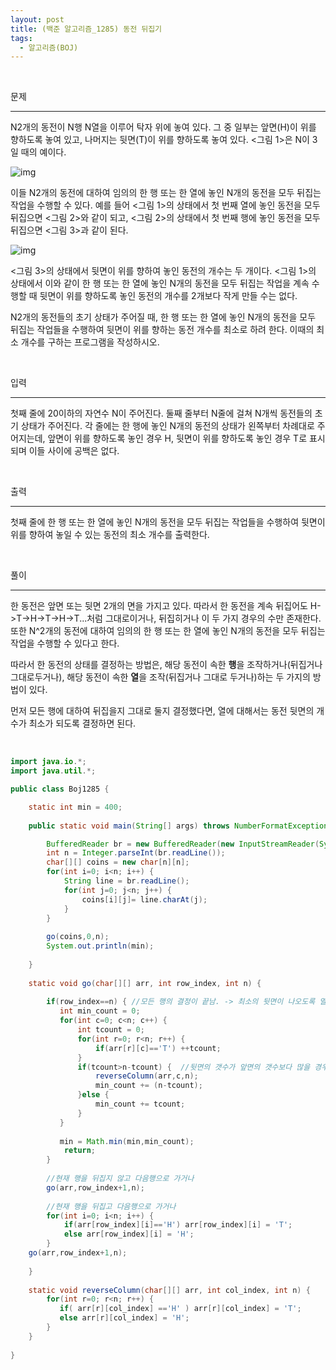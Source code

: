```yaml
---
layout: post
title: (백준 알고리즘_1285) 동전 뒤집기
tags:
  - 알고리즘(BOJ)
---
```


<br>

문제

---

N2개의 동전이 N행 N열을 이루어 탁자 위에 놓여 있다. 그 중 일부는 앞면(H)이 위를 향하도록 놓여 있고, 나머지는 뒷면(T)이 위를 향하도록 놓여 있다. <그림 1>은 N이 3일 때의 예이다.

![img](https://www.acmicpc.net/upload/images/qFb2xhF6yGeur.png)

이들 N2개의 동전에 대하여 임의의 한 행 또는 한 열에 놓인 N개의 동전을 모두 뒤집는 작업을 수행할 수 있다. 예를 들어 <그림 1>의 상태에서 첫 번째 열에 놓인 동전을 모두 뒤집으면 <그림 2>와 같이 되고, <그림 2>의 상태에서 첫 번째 행에 놓인 동전을 모두 뒤집으면 <그림 3>과 같이 된다.

![img](https://www.acmicpc.net/upload/images/kZHVpNcZWaEy.png)

<그림 3>의 상태에서 뒷면이 위를 향하여 놓인 동전의 개수는 두 개이다. <그림 1>의 상태에서 이와 같이 한 행 또는 한 열에 놓인 N개의 동전을 모두 뒤집는 작업을 계속 수행할 때 뒷면이 위를 향하도록 놓인 동전의 개수를 2개보다 작게 만들 수는 없다.

N2개의 동전들의 초기 상태가 주어질 때, 한 행 또는 한 열에 놓인 N개의 동전을 모두 뒤집는 작업들을 수행하여 뒷면이 위를 향하는 동전 개수를 최소로 하려 한다. 이때의 최소 개수를 구하는 프로그램을 작성하시오.

<br>

입력

---

첫째 줄에 20이하의 자연수 N이 주어진다. 둘째 줄부터 N줄에 걸쳐 N개씩 동전들의 초기 상태가 주어진다. 각 줄에는 한 행에 놓인 N개의 동전의 상태가 왼쪽부터 차례대로 주어지는데, 앞면이 위를 향하도록 놓인 경우 H, 뒷면이 위를 향하도록 놓인 경우 T로 표시되며 이들 사이에 공백은 없다.

<br>

출력

---

첫째 줄에 한 행 또는 한 열에 놓인 N개의 동전을 모두 뒤집는 작업들을 수행하여 뒷면이 위를 향하여 놓일 수 있는 동전의 최소 개수를 출력한다.

<br>

풀이

---

한 동전은 앞면 또는 뒷면 2개의 면을 가지고 있다. 따라서 한 동전을 계속 뒤집어도 H->T->H->T->H->T...처럼 그대로이거나, 뒤집히거나 이 두 가지 경우의 수만 존재한다. 또한 N^2개의 동전에 대하여 임의의 한 행 또는 한 열에 놓인 N개의 동전을 모두 뒤집는 작업을 수행할 수 있다고 한다.

따라서 한 동전의 상태를 결정하는 방법은, 해당 동전이 속한 <b>행</b>을 조작하거나(뒤집거나 그대로두거나), 해당 동전이 속한 <b>열</b>을 조작(뒤집거나 그대로 두거나)하는 두 가지의 방법이 있다. 

먼저 모든 행에 대하여 뒤집을지 그대로 둘지 결정했다면, 열에 대해서는 동전 뒷면의 개수가 최소가 되도록 결정하면 된다. 

<br>

```java
import java.io.*;
import java.util.*;

public class Boj1285 {

	static int min = 400;
	
	public static void main(String[] args) throws NumberFormatException, IOException {

		BufferedReader br = new BufferedReader(new InputStreamReader(System.in));
		int n = Integer.parseInt(br.readLine());
		char[][] coins = new char[n][n];
		for(int i=0; i<n; i++) {
			String line = br.readLine();
		    for(int j=0; j<n; j++) {
		    	coins[i][j]= line.charAt(j);
		    }
		}
		
		go(coins,0,n);
		System.out.println(min);
		
	}
	
	static void go(char[][] arr, int row_index, int n) {
		
		if(row_index==n) { //모든 행의 결정이 끝남. -> 최소의 뒷면이 나오도록 열을 결정함
		   int min_count = 0;
		   for(int c=0; c<n; c++) {
			   int tcount = 0;
			   for(int r=0; r<n; r++) {
				   if(arr[r][c]=='T') ++tcount;
			   }
			   if(tcount>n-tcount) {  //뒷면의 갯수가 앞면의 갯수보다 많을 경우에만 해당 열을 뒤집는다
				   reverseColumn(arr,c,n);
				   min_count += (n-tcount);
			   }else {
				   min_count += tcount;
			   } 
		   }	
		   
		   min = Math.min(min,min_count);
		 	return;
		}
		
		//현재 행을 뒤집지 않고 다음행으로 가거나
		go(arr,row_index+1,n);
		
		//현재 행을 뒤집고 다음행으로 가거나
		for(int i=0; i<n; i++) {
			if(arr[row_index][i]=='H') arr[row_index][i] = 'T';
			else arr[row_index][i] = 'H';
		} 
    go(arr,row_index+1,n);
		
	}
	
	static void reverseColumn(char[][] arr, int col_index, int n) {
		for(int r=0; r<n; r++) {
           if( arr[r][col_index] =='H' ) arr[r][col_index] = 'T';
           else arr[r][col_index] = 'H';
		}
	}
  
}
```
